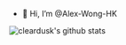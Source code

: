 - 👋 Hi, I’m @Alex-Wong-HK

![cleardusk's github stats](https://github-readme-stats.vercel.app/api?username=Alex-Wong-HK&show_icons=true&count_private=true&hide=prs&theme=default_repocard)

<!---
Alex-Wong-HK/Alex-Wong-HK is a ✨ special ✨ repository because its `README.md` (this file) appears on your GitHub profile.
You can click the Preview link to take a look at your changes.
--->

